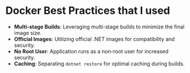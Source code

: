 ﻿# Docker Best Practices that I used

- **Multi-stage Builds**: Leveraging multi-stage builds to minimize the final image size.
- **Official Images**: Utilizing official .NET images for compatibility and security.
- **No Root User**: Application runs as a non-root user for increased security.
- **Caching**: Separating `dotnet restore` for optimal caching during builds.
